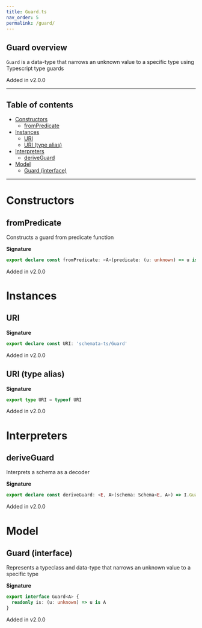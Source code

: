 ```yaml
---
title: Guard.ts
nav_order: 5
permalink: /guard/
---
```


## Guard overview

`Guard` is a data-type that narrows an unknown value to a specific type using
Typescript type guards

Added in v2.0.0

---

<h2 class="text-delta">Table of contents</h2>

- [Constructors](#constructors)
  - [fromPredicate](#frompredicate)
- [Instances](#instances)
  - [URI](#uri)
  - [URI (type alias)](#uri-type-alias)
- [Interpreters](#interpreters)
  - [deriveGuard](#deriveguard)
- [Model](#model)
  - [Guard (interface)](#guard-interface)

---

# Constructors

## fromPredicate

Constructs a guard from predicate function

**Signature**

```ts
export declare const fromPredicate: <A>(predicate: (u: unknown) => u is A) => Guard<A>
```

Added in v2.0.0

# Instances

## URI

**Signature**

```ts
export declare const URI: 'schemata-ts/Guard'
```

Added in v2.0.0

## URI (type alias)

**Signature**

```ts
export type URI = typeof URI
```

Added in v2.0.0

# Interpreters

## deriveGuard

Interprets a schema as a decoder

**Signature**

```ts
export declare const deriveGuard: <E, A>(schema: Schema<E, A>) => I.Guard<A>
```

Added in v2.0.0

# Model

## Guard (interface)

Represents a typeclass and data-type that narrows an unknown value to a specific type

**Signature**

```ts
export interface Guard<A> {
  readonly is: (u: unknown) => u is A
}
```

Added in v2.0.0
